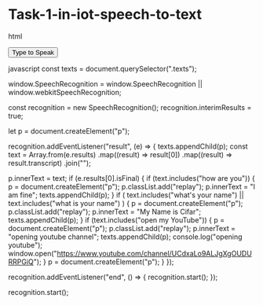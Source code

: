# Task-1-in-iot-speech-to-text

html 
<!DOCTYPE html>

<html>

<body>
    <div>
        <button id="speak">Type to Speak</button>
        <p id="textarea"></p>
    </div>
</body>

<script>
    var speak = document.getElementById('speak');
    var textarea = document.getElementById('textarea');
    var SpeechRecognition = window.SpeechRecognition || window.webkitSpeechRecognition;
    var recognition = new SpeechRecognition();
    speak.addEventListener('click', function () {
        recognition.start();
        textarea.innerHTML = '...speaking';
    })
    recognition.onresult = function (e) {
        var transcript = e.results[0][0].transcript;
        textarea.innerHTML = transcript;
    }

</script>

</html>
javascript
const texts = document.querySelector(".texts");

window.SpeechRecognition =
  window.SpeechRecognition || window.webkitSpeechRecognition;

const recognition = new SpeechRecognition();
recognition.interimResults = true;

let p = document.createElement("p");

recognition.addEventListener("result", (e) => {
  texts.appendChild(p);
  const text = Array.from(e.results)
    .map((result) => result[0])
    .map((result) => result.transcript)
    .join("");

  p.innerText = text;
  if (e.results[0].isFinal) {
    if (text.includes("how are you")) {
      p = document.createElement("p");
      p.classList.add("replay");
      p.innerText = "I am fine";
      texts.appendChild(p);
    }
    if (
      text.includes("what's your name") ||
      text.includes("what is your name")
    ) {
      p = document.createElement("p");
      p.classList.add("replay");
      p.innerText = "My Name is Cifar";
      texts.appendChild(p);
    }
    if (text.includes("open my YouTube")) {
      p = document.createElement("p");
      p.classList.add("replay");
      p.innerText = "opening youtube channel";
      texts.appendChild(p);
      console.log("opening youtube");
      window.open("https://www.youtube.com/channel/UCdxaLo9ALJgXgOUDURRPGiQ");
    }
    p = document.createElement("p");
  }
});

recognition.addEventListener("end", () => {
  recognition.start();
});

recognition.start();
